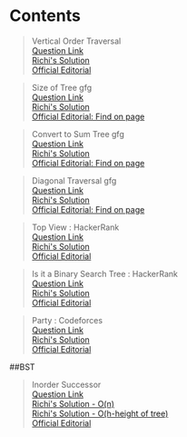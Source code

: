 # Contents   




> Vertical Order Traversal   
[Question Link](https://practice.geeksforgeeks.org/problems/print-a-binary-tree-in-vertical-order/1)   
[Richi's Solution](https://github.com/richidubey/AwesomeDataStructuresAndAlgorithms/blob/master/Trees/levelOrder.cpp)   
[Official Editorial](https://www.geeksforgeeks.org/print-binary-tree-vertical-order-set-2/)   

> Size of Tree gfg   
[Question Link](https://practice.geeksforgeeks.org/problems/size-of-binary-tree/1)   
[Richi's Solution](https://github.com/richidubey/AwesomeDataStructuresAndAlgorithms/blob/master/Trees/treesize.cpp)   
[Official Editorial: Find on page](https://practice.geeksforgeeks.org/problems/size-of-binary-tree/1)   

> Convert to Sum Tree gfg   
[Question Link](https://practice.geeksforgeeks.org/problems/transform-to-sum-tree/1/?track=sp-trees&batchId=152)   
[Richi's Solution](https://github.com/richidubey/AwesomeDataStructuresAndAlgorithms/blob/master/Trees/sumtree.cpp)   
[Official Editorial: Find on page](https://practice.geeksforgeeks.org/problems/transform-to-sum-tree/1/?track=sp-trees&batchId=152)   



> Diagonal Traversal gfg   
[Question Link](https://practice.geeksforgeeks.org/problems/size-of-binary-tree/1)   
[Richi's Solution](https://github.com/richidubey/AwesomeDataStructuresAndAlgorithms/blob/master/Trees/diagtrav.cpp)   
[Official Editorial: Find on page](https://practice.geeksforgeeks.org/problems/diagonal-traversal-of-binary-tree/1)   





> Top View : HackerRank   
[Question Link](https://www.hackerrank.com/challenges/tree-top-view/problem)   
[Richi's Solution](https://github.com/richidubey/AwesomeDataStructuresAndAlgorithms/blob/master/Trees/TopViewHR.cpp)   
[Official Editorial](https://www.hackerrank.com/challenges/tree-top-view/editorial)   

> Is it a Binary Search Tree : HackerRank   
[Question Link](https://www.hackerrank.com/challenges/is-binary-search-tree/problem)   
[Richi's Solution](https://github.com/richidubey/AwesomeDataStructuresAndAlgorithms/blob/master/Trees/is-binary-search.cpp)   
[Official Editorial](https://www.hackerrank.com/challenges/is-binary-search-tree/editorial)   
 
> Party : Codeforces   
[Question Link](https://codeforces.com/problemset/problem/115/A)   
[Richi's Solution](https://github.com/richidubey/AwesomeDataStructuresAndAlgorithms/blob/master/Trees/party.cpp)   
[Official Editorial](http://codeforces.com/blog/entry/2584)   
 

##BST

> Inorder Successor   
[Question Link](https://practice.geeksforgeeks.org/problems/inorder-successor-in-bst/1)   
[Richi's Solution - O(n)](https://github.com/richidubey/AwesomeDataStructuresAndAlgorithms/blob/master/Trees/inorder-succ-bst.cpp)   
[Richi's Solution - O(h-height of tree)](https://github.com/richidubey/AwesomeDataStructuresAndAlgorithms/blob/master/Trees/inorder-succ-bst-search.cpp)   
[Official Editorial](https://www.geeksforgeeks.org/inorder-successor-in-binary-search-tree/)   



